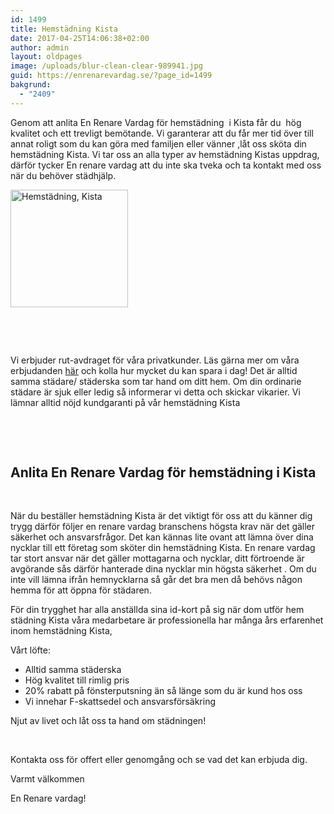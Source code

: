 ```yaml
---
id: 1499
title: Hemstädning Kista
date: 2017-04-25T14:06:38+02:00
author: admin
layout: oldpages
image: /uploads/blur-clean-clear-989941.jpg
guid: https://enrenarevardag.se/?page_id=1499
bakgrund:
  - "2409"
---
```

Genom att anlita En Renare Vardag för hemstädning  i Kista får du  hög kvalitet och ett trevligt bemötande. Vi garanterar att du får mer tid över till annat roligt som du kan göra med familjen eller vänner ,låt oss sköta din hemstädning Kista. Vi tar oss an alla typer av hemstädning Kistas uppdrag, därför tycker En renare vardag att du inte ska tveka och ta kontakt med oss när du behöver städhjälp.

[<img class=" wp-image-1500 aligncenter" src="https://enrenarevardag.se/wp-content/uploads/2017/04/Flyttstädning-28-300x300.jpg" alt="Hemstädning, Kista " width="188" height="188" srcset="https://enrenarevardag.se/wp-content/uploads/2017/04/Flyttstädning-28-300x300.jpg 300w, https://enrenarevardag.se/wp-content/uploads/2017/04/Flyttstädning-28-150x150.jpg 150w, https://enrenarevardag.se/wp-content/uploads/2017/04/Flyttstädning-28-125x125.jpg 125w, https://enrenarevardag.se/wp-content/uploads/2017/04/Flyttstädning-28.jpg 450w" sizes="(max-width: 188px) 100vw, 188px" />](https://enrenarevardag.se/pris/) 

&nbsp;

&nbsp;

Vi erbjuder rut-avdraget för våra privatkunder. Läs gärna mer om våra erbjudanden [här](https://enrenarevardag.se/erbjudanden/) och kolla hur mycket du kan spara i dag! Det är alltid samma städare/ städerska som tar hand om ditt hem. Om din ordinarie städare är sjuk eller ledig så informerar vi detta och skickar vikarier. Vi lämnar alltid nöjd kundgaranti på vår hemstädning Kista

&nbsp;

&nbsp;

## Anlita En Renare Vardag för hemstädning i Kista

&nbsp;

När du beställer hemstädning Kista är det viktigt för oss att du känner dig trygg därför följer en renare vardag branschens högsta krav när det gäller säkerhet och ansvarsfrågor. Det kan kännas lite ovant att lämna över dina nycklar till ett företag som sköter din hemstädning Kista. En renare vardag tar stort ansvar när det gäller mottagarna och nycklar, ditt förtroende är avgörande sås därför hanterade dina nycklar min högsta säkerhet . Om du inte vill lämna ifrån hemnycklarna så går det bra men då behövs någon hemma för att öppna för städaren.

För din trygghet har alla anställda sina id-kort på sig när dom utför hem städning Kista våra medarbetare är professionella har många års erfarenhet inom hemstädning Kista,

Vårt löfte:

  * Alltid samma städerska
  * Hög kvalitet till rimlig pris
  * 20% rabatt på fönsterputsning än så länge som du är kund hos oss
  * Vi innehar F-skattsedel och ansvarsförsäkring

Njut av livet och låt oss ta hand om städningen!

&nbsp;

Kontakta oss för offert eller genomgång och se vad det kan erbjuda dig.

Varmt välkommen

En Renare vardag!
